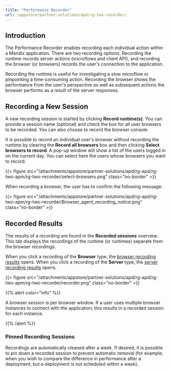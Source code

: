 ```yaml
---
title: "Performance Recorder"
url: /appstore/partner-solutions/apd/rg-two-recorder/
---
```


## Introduction

The Performance Recorder enables recording each individual action within a Mendix application. There are two recording options. Recording the runtime records server actions (microflows and client API), and recording the browser (or browsers) records the user's connection to the application.

Recording the runtime is useful for investigating a slow microflow or pinpointing a time-consuming action. Recording the browser shows the performance from the user's perspective as well as subsequent actions the browser performs as a result of the server responses.

## Recording a New Session

A new recording session is started by clicking **Record runtime(s)**. You can provide a session name (optional) and check the box for all user browsers to be recorded. You can also choose to record the browser console.

It is possible to record an individual user's browser without recording the runtime by clearing the **Record all browsers** box and then clicking **Select browsers to record**. A pop-up window will show a list of the users logged in on the current day. You can select here the users whose browsers you want to record.

{{< figure src="/attachments/appstore/partner-solutions/apd/rg-apd/rg-two-apm/rg-two-recorder/select-browsers.png" class="no-border" >}}

When recording a browser, the user has to confirm the following message:

{{< figure src="/attachments/appstore/partner-solutions/apd/rg-apd/rg-two-apm/rg-two-recorder/Browser_agent_recording_notice.png" class="no-border" >}}

## Recorded Results

The results of a recording are found in the **Recorded sessions** overview. This tab displays the recordings of the runtime (or runtimes) separate from the browser recordings. 

When you click a recording of the **Browser** type, the [browser recording results](/appstore/partner-solutions/apd/rg-two-browser-recorder-results/) opens. When you click a recording of the **Server** type, the [server recording results](/appstore/partner-solutions/apd/rg-two-runtime-recorder-results/) opens.

{{< figure src="/attachments/appstore/partner-solutions/apd/rg-apd/rg-two-apm/rg-two-recorder/recorder.png" class="no-border" >}}

{{% alert color="info" %}}

A browser session is per browser window. If a user uses multiple browser instances to connect with the application, this results in a recorded session for each instance.

{{% /alert %}}

### Pinned Recording Sessions

Recordings are automatically cleaned after a week. If desired, it is possible to pin down a recorded session to prevent automatic removal (for example, when you wish to compare the difference in performance after a deployment, but a deployment is not scheduled within a week). 
